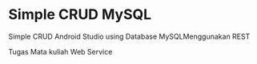 # Simple CRUD MySQL
Simple CRUD Android Studio using Database MySQLMenggunakan REST

Tugas Mata kuliah Web Service
